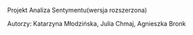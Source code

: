 Projekt Analiza Sentymentu(wersja rozszerzona)

Autorzy: Katarzyna Młodzińska, Julia Chmaj, Agnieszka Bronk

